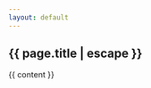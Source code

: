 ```yaml
---
layout: default
---
```


<article class="w-full max-w-none py-6">
  <h2 class="leading-tight text-gray-900 mb-4">
    {{ page.title | escape }}
  </h2>
  <div class="prose max-w-none text-justify leading-6">
    {{ content }}
  </div>
</article>